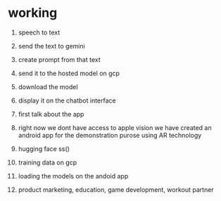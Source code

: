 
# working
1. speech to text 
2. send the text to gemini
3. create prompt from that text
4. send it to the hosted model on gcp
5. download the model
6. display it on the chatbot interface


1. first talk about the app
2. right now we dont have access to apple vision we have created an android app for the demonstration purose using AR technology

1. hugging face ss()
2. training data on gcp
3. loading the models on the andoid app
4. product marketing, education, game development, workout partner